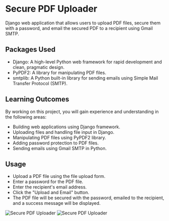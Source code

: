 # Secure PDF Uploader

Django web application that allows users to upload PDF files, secure them with a password, and email the secured PDF to a recipient using Gmail SMTP.

## Packages Used

- Django: A high-level Python web framework for rapid development and clean, pragmatic design.
- PyPDF2: A library for manipulating PDF files.
- smtplib: A Python built-in library for sending emails using Simple Mail Transfer Protocol (SMTP).


## Learning Outcomes

By working on this project, you will gain experience and understanding in the following areas:

- Building web applications using Django framework.
- Uploading files and handling file input in Django.
- Manipulating PDF files using PyPDF2 library.
- Adding password protection to PDF files.
- Sending emails using Gmail SMTP in Python.

## Usage

- Upload a PDF file using the file upload form.
- Enter a password for the PDF file.
- Enter the recipient's email address.
- Click the "Upload and Email" button.
- The PDF file will be secured with the password, emailed to the recipient, and a success message will be displayed.


![Secure PDF Uploader](https://i.imgur.com/T3yCnVZ.png)
![Secure PDF Uploader](https://i.imgur.com/XCi3sar.png)

